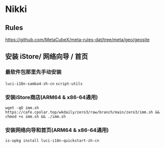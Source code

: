 # Nikki

## Rules
https://github.com/MetaCubeX/meta-rules-dat/tree/meta/geo/geosite


## 安装 iStore/ 网络向导 / 首页
### 最软件包那里先手动安装 
`luci-i18n-samba4-zh-cn`  `script-utils`
### 安装iStore商店(ARM64 & x86-64通用)
```
wget -qO imm.sh https://cafe.cpolar.top/wkdaily/zero3/raw/branch/main/zero3/imm.sh && chmod +x imm.sh && ./imm.sh
```
### 安装网络向导和首页(ARM64 & x86-64通用)
```
is-opkg install luci-i18n-quickstart-zh-cn
```
